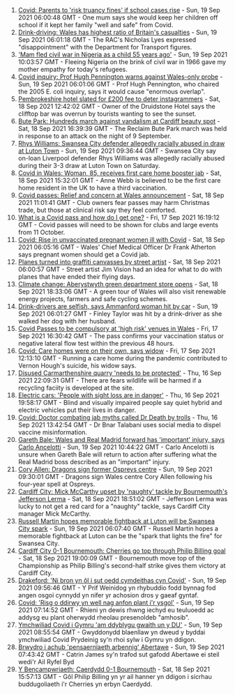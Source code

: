 1. [Covid: Parents to 'risk truancy fines' if school cases rise](https://www.bbc.co.uk/news/uk-wales-58513956?at_medium=RSS&at_campaign=KARANGA) - Sun, 19 Sep 2021 06:00:48 GMT - One mum says she would keep her children off school if it kept her family "well and safe" from Covid.
2. [Drink-driving: Wales has highest ratio of Britain's casualties](https://www.bbc.co.uk/news/uk-wales-58357052?at_medium=RSS&at_campaign=KARANGA) - Sun, 19 Sep 2021 06:01:18 GMT - The RAC's Nicholas Lyes expressed "disappointment" with the Department for Transport figures.
3. ['Mam fled civil war in Nigeria as a child 55 years ago'](https://www.bbc.co.uk/news/uk-wales-58584839?at_medium=RSS&at_campaign=KARANGA) - Sun, 19 Sep 2021 10:03:57 GMT - Fleeing Nigeria on the brink of civil war in 1966 gave my mother empathy for today's refugees.
4. [Covid inquiry: Prof Hugh Pennington warns against Wales-only probe](https://www.bbc.co.uk/news/uk-wales-58611761?at_medium=RSS&at_campaign=KARANGA) - Sun, 19 Sep 2021 06:01:06 GMT - Prof Hugh Pennington, who chaired the 2005 E. coli inquiry, says it would cause "enormous overlap".
5. [Pembrokeshire hotel slated for £200 fee to deter instagrammers](https://www.bbc.co.uk/news/58607498?at_medium=RSS&at_campaign=KARANGA) - Sat, 18 Sep 2021 12:42:02 GMT - Owner of the Druidstone Hotel says the clifftop bar was overrun by tourists wanting to see the sunset.
6. [Bute Park: Hundreds march against vandalism at Cardiff beauty spot](https://www.bbc.co.uk/news/uk-wales-58610599?at_medium=RSS&at_campaign=KARANGA) - Sat, 18 Sep 2021 16:39:39 GMT - The Reclaim Bute Park march was held in response to an attack on the night of 9 September.
7. [Rhys Williams: Swansea City defender allegedly racially abused in draw at Luton Town](https://www.bbc.co.uk/sport/football/58611177?at_medium=RSS&at_campaign=KARANGA) - Sun, 19 Sep 2021 09:36:44 GMT - Swansea City say on-loan Liverpool defender Rhys Williams was allegedly racially abused during their 3-3 draw at Luton Town on Saturday.
8. [Covid in Wales: Woman, 85, receives first care home booster jab](https://www.bbc.co.uk/news/uk-wales-58602023?at_medium=RSS&at_campaign=KARANGA) - Sat, 18 Sep 2021 15:32:01 GMT - Anne Webb is believed to be the first care home resident in the UK to have a third vaccination.
9. [Covid passes: Relief and concern at Wales announcement](https://www.bbc.co.uk/news/uk-wales-58607964?at_medium=RSS&at_campaign=KARANGA) - Sat, 18 Sep 2021 11:01:41 GMT - Club owners fear passes may harm Christmas trade, but those at clinical risk say they feel comforted.
10. [What is a Covid pass and how do I get one?](https://www.bbc.co.uk/news/uk-wales-politics-58600373?at_medium=RSS&at_campaign=KARANGA) - Fri, 17 Sep 2021 16:19:12 GMT - Covid passes will need to be shown for clubs and large events from 11 October.
11. [Covid: Rise in unvaccinated pregnant women ill with Covid](https://www.bbc.co.uk/news/uk-wales-58603539?at_medium=RSS&at_campaign=KARANGA) - Sat, 18 Sep 2021 06:05:16 GMT - Wales' Chief Medical Officer Dr Frank Atherton says pregnant women should get a Covid jab.
12. [Planes turned into graffiti canvasses by street artist](https://www.bbc.co.uk/news/uk-wales-58573703?at_medium=RSS&at_campaign=KARANGA) - Sat, 18 Sep 2021 06:00:57 GMT - Street artist Jim Vision had an idea for what to do with planes that have ended their flying days.
13. [Climate change: Aberystwyth green department store opens](https://www.bbc.co.uk/news/uk-wales-58571595?at_medium=RSS&at_campaign=KARANGA) - Sat, 18 Sep 2021 18:33:06 GMT - A green tour of Wales will also visit renewable energy projects, farmers and safe cycling schemes.
14. [Drink-drivers are selfish, says Ammanford woman hit by car](https://www.bbc.co.uk/news/uk-wales-58603537?at_medium=RSS&at_campaign=KARANGA) - Sun, 19 Sep 2021 06:01:27 GMT - Finley Taylor was hit by a drink-driver as she walked her dog with her husband.
15. [Covid Passes to be compulsory at 'high risk' venues in Wales](https://www.bbc.co.uk/news/uk-wales-58595008?at_medium=RSS&at_campaign=KARANGA) - Fri, 17 Sep 2021 16:30:42 GMT - The pass confirms your vaccination status or negative lateral flow test within the previous 48 hours.
16. [Covid: Care homes were on their own, says widow](https://www.bbc.co.uk/news/uk-wales-58596307?at_medium=RSS&at_campaign=KARANGA) - Fri, 17 Sep 2021 12:13:10 GMT - Running a care home during the pandemic contributed to Vernon Hough's suicide, his widow says.
17. [Disused Carmarthenshire quarry 'needs to be protected'](https://www.bbc.co.uk/news/uk-wales-58586625?at_medium=RSS&at_campaign=KARANGA) - Thu, 16 Sep 2021 22:09:31 GMT - There are fears wildlife will be harmed if a recycling faciity is developed at the site.
18. [Electric cars: 'People with sight loss are in danger'](https://www.bbc.co.uk/news/uk-wales-58588704?at_medium=RSS&at_campaign=KARANGA) - Thu, 16 Sep 2021 19:58:17 GMT - Blind and visually impaired people say quiet hybrid and electric vehicles put their lives in danger.
19. [Covid: Doctor combating jab myths called Dr Death by trolls](https://www.bbc.co.uk/news/uk-wales-58585318?at_medium=RSS&at_campaign=KARANGA) - Thu, 16 Sep 2021 13:42:54 GMT - Dr Bnar Talabani uses social media to dispel vaccine misinformation.
20. [Gareth Bale: Wales and Real Madrid forward has 'important' injury, says Carlo Ancelotti](https://www.bbc.co.uk/sport/football/58545762?at_medium=RSS&at_campaign=KARANGA) - Sun, 19 Sep 2021 10:44:22 GMT - Carlo Ancelotti is unsure when Gareth Bale will return to action after suffering what the Real Madrid boss described as an "important" injury.
21. [Cory Allen: Dragons sign former Ospreys centre](https://www.bbc.co.uk/sport/rugby-union/58615414?at_medium=RSS&at_campaign=KARANGA) - Sun, 19 Sep 2021 09:30:01 GMT - Dragons sign Wales centre Cory Allen following his four-year spell at Ospreys.
22. [Cardiff City: Mick McCarthy upset by 'naughty' tackle by Bournemouth's Jefferson Lerma](https://www.bbc.co.uk/sport/football/58610277?at_medium=RSS&at_campaign=KARANGA) - Sat, 18 Sep 2021 18:51:02 GMT - Jefferson Lerma was lucky to not get a red card for a "naughty" tackle, says Cardiff City manager Mick McCarthy.
23. [Russell Martin hopes memorable fightback at Luton will be Swansea City spark](https://www.bbc.co.uk/sport/football/58610629?at_medium=RSS&at_campaign=KARANGA) - Sun, 19 Sep 2021 06:07:40 GMT - Russell Martin hopes a memorable fightback at Luton can be the "spark that lights the fire" for Swansea City.
24. [Cardiff City 0-1 Bournemouth: Cherries go top through Philip Billing goal](https://www.bbc.co.uk/sport/football/58525105?at_medium=RSS&at_campaign=KARANGA) - Sat, 18 Sep 2021 19:00:09 GMT - Bournemouth move top of the Championship as Philip Billing's second-half strike gives them victory at Cardiff City.
25. [Drakeford: 'Ni bron yn ôl i sut oedd cymdeithas cyn Covid'](https://www.bbc.co.uk/newyddion/58612131?at_medium=RSS&at_campaign=KARANGA) - Sun, 19 Sep 2021 09:56:46 GMT - Y Prif Weinidog yn rhybuddio fodd bynnag fod angen osgoi cynnydd yn nifer yr achosion dros y gaeaf gyntaf.
26. [Covid: 'Risg o ddirwy yn well nag anfon plant i'r ysgol'](https://www.bbc.co.uk/newyddion/58597442?at_medium=RSS&at_campaign=KARANGA) - Sun, 19 Sep 2021 07:14:52 GMT - Rhieni yn dewis rhwng iechyd eu teuluoedd ac addysg eu plant oherwydd rheolau presenoldeb "amhosib".
27. [Ymchwiliad Covid i Gymru 'am ddyblygu gwaith un y DU'](https://www.bbc.co.uk/newyddion/58614979?at_medium=RSS&at_campaign=KARANGA) - Sun, 19 Sep 2021 08:55:54 GMT - Gwyddonydd blaenllaw yn dweud y byddai ymchwiliad Covid Prydeinig sy'n rhoi sylw i Gymru yn ddigon.
28. [Brwydro i achub 'pensaernïaeth arbennig' Abertawe](https://www.bbc.co.uk/newyddion/58572615?at_medium=RSS&at_campaign=KARANGA) - Sun, 19 Sep 2021 07:43:42 GMT - Catrin James sy'n trafod sut gafodd Abertawe ei steil wedi'r Ail Ryfel Byd
29. [Y Bencampwriaeth: Caerdydd 0-1 Bournemouth](https://www.bbc.co.uk/newyddion/58610760?at_medium=RSS&at_campaign=KARANGA) - Sat, 18 Sep 2021 15:57:13 GMT - Gôl Philip Billing yn yr ail hanner yn ddigon i sicrhau buddugoliaeth i'r Cherries yn erbyn Caerdydd.
